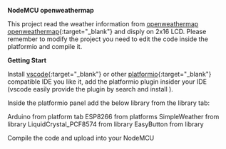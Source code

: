 **NodeMCU openweathermap** 

This project read the weather information from <a href="https://openweathermap.org/" target="_blank">openweathermap</a> [openweathermap](https://openweathermap.org/){:target="_blank"} and disply on 2x16 LCD.
Please remember to modify the project you need to edit the code inside the platformio and compile it.

**Getting Start**

Install [vscode](https://code.visualstudio.com/){:target="_blank"} or other [platformio](https://platformio.org/platformio-ide){:target="_blank"} compatible IDE you like it, add the platformio plugin insider your IDE (vscode easily provide the plugin by search and install ).

Inside the platformio panel add the below library from the library tab:

Arduino from platform tab
ESP8266 from platforms
SimpleWeather from library
LiquidCrystal_PCF8574 from library
EasyButton from library

Compile the code and upload into your NodeMCU


